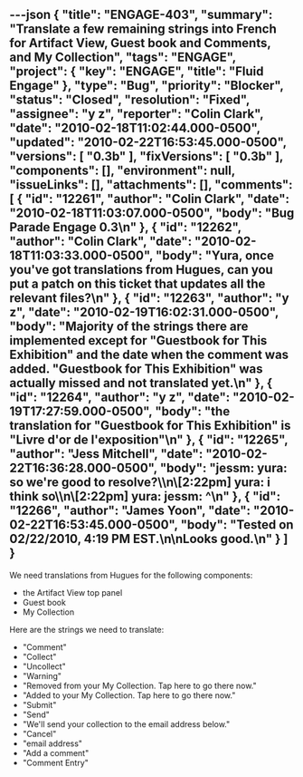 ---json
{
  "title": "ENGAGE-403",
  "summary": "Translate a few remaining strings into French for Artifact View, Guest book and Comments, and My Collection",
  "tags": "ENGAGE",
  "project": {
    "key": "ENGAGE",
    "title": "Fluid Engage"
  },
  "type": "Bug",
  "priority": "Blocker",
  "status": "Closed",
  "resolution": "Fixed",
  "assignee": "y z",
  "reporter": "Colin Clark",
  "date": "2010-02-18T11:02:44.000-0500",
  "updated": "2010-02-22T16:53:45.000-0500",
  "versions": [
    "0.3b"
  ],
  "fixVersions": [
    "0.3b"
  ],
  "components": [],
  "environment": null,
  "issueLinks": [],
  "attachments": [],
  "comments": [
    {
      "id": "12261",
      "author": "Colin Clark",
      "date": "2010-02-18T11:03:07.000-0500",
      "body": "Bug Parade Engage 0.3\n"
    },
    {
      "id": "12262",
      "author": "Colin Clark",
      "date": "2010-02-18T11:03:33.000-0500",
      "body": "Yura, once you've got translations from Hugues, can you put a patch on this ticket that updates all the relevant files?\n"
    },
    {
      "id": "12263",
      "author": "y z",
      "date": "2010-02-19T16:02:31.000-0500",
      "body": "Majority of the strings there are implemented except for \"Guestbook for This Exhibition\"  and the date when the comment was added. \"Guestbook for This Exhibition\" was actually missed and not translated yet.\n"
    },
    {
      "id": "12264",
      "author": "y z",
      "date": "2010-02-19T17:27:59.000-0500",
      "body": "the translation for \"Guestbook for This Exhibition\" is \"Livre d'or de l'exposition\"\n"
    },
    {
      "id": "12265",
      "author": "Jess Mitchell",
      "date": "2010-02-22T16:36:28.000-0500",
      "body": "jessm: yura: so we're good to resolve?\\\n\\[2:22pm] yura: i think so\\\n\\[2:22pm] yura: jessm: ^\n"
    },
    {
      "id": "12266",
      "author": "James Yoon",
      "date": "2010-02-22T16:53:45.000-0500",
      "body": "Tested on 02/22/2010, 4:19 PM EST.\n\nLooks good.\n"
    }
  ]
}
---
We need translations from Hugues for the following components:

* the Artifact View top panel
* Guest book
* My Collection

Here are the strings we need to translate:

* "Comment"
* "Collect"
* "Uncollect"
* "Warning"
* "Removed from your My Collection. Tap here to go there now."
* "Added to your My Collection. Tap here to go there now."
* "Submit"
* "Send"
* "We'll send your collection to the email address below."
* "Cancel"
* "email address"
* "Add a comment"
* "Comment Entry"

        